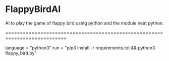 # FlappyBirdAI
AI to play the game of flappy bird using python and the module neat python.

===========================================================================

language = "python3"
run = "pip3 install -r requirements.txt && python3 flappy_bird.py"
